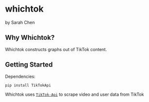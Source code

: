 # whichtok
by Sarah Chen

## Why Whichtok?
Whichtok constructs graphs out of TikTok content. 

## Getting Started
Dependencies:
```
pip install TikTokApi
```
Whichtok uses [`TikTok-Api`](https://davidteather.github.io/TikTok-Api/) to scrape video and user data from TikTok
